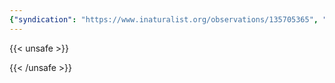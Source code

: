 ```yaml
---
{"syndication": "https://www.inaturalist.org/observations/135705365", "date": "2022-09-18T13:37:55-04:00", "taxon": {"name": "Fagus grandifolia", "common_name": "American beech"}, "quality_grade": "needs_id", "identifications_most_agree": false, "species_guess": "American beech", "identifications_most_disagree": false, "captive": false, "project_ids": [], "community_taxon_id": null, "geojson": {"type": "Point", "coordinates": [-73.1685661111, 42.6389738889]}, "owners_identification_from_vision": true, "identifications_count": 0, "obscured": false, "num_identification_agreements": 0, "num_identification_disagreements": 0, "place_guess": "Thunderbolt Lodge, Mount Greylock State Reservation, Adams, MA 01220, USA", "photos": [{"id": 231496632, "license_code": "cc-by-nc", "original_dimensions": {"width": 1536, "height": 2048}, "url": "https://inaturalist-open-data.s3.amazonaws.com/photos/231496632/square.jpeg", "attribution": "(c) Brandon Rozek, some rights reserved (CC BY-NC)", "flags": []}]}
---
```

{{< unsafe >}}

{{< /unsafe >}}
